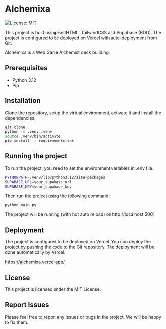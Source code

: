 # Alchemixa

[![License: MIT](https://img.shields.io/badge/License-MIT-yellow.svg)](https://opensource.org/licenses/MIT)

This project is built using FastHTML, TailwindCSS and Supabase (BDD). The project is configured to be deployed on Vercel with auto-deployment from Git.

Alchemixa is a Web Game Alchemist deck building.



## Prerequisites

- Python 3.12
- Pip



## Installation

Clone the repository, setup the virtual environment, activate it and install the dependencies.

```bash
git clone
python -m .venv .venv
source .venv/bin/activate
pip install -r requirements.txt
```


## Running the project

To run the project, you need to set the environment variables in .env file.

```bash
PYTHONPATH=.venv/lib/python3.12/site-packages
SUPABASE_URL=your_supabase_url
SUPABASE_KEY=your_supabase_key
```

Then run the project using the following command:

```bash
python main.py
```

The project will be running (with hot auto reload) on http://localhost:5001



## Deployment

The project is configured to be deployed on Vercel. You can deploy the project by pushing the code to the Git repository. The deployment will be done automatically by Vercel.

https://alchemixa.vercel.app/



## License

This project is licensed under the MIT License.



## Report Issues

Please feel free to report any issues or bugs in the project. We will be happy to fix them.
